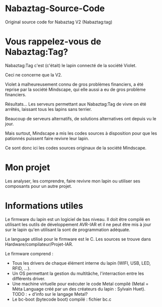 # Nabaztag-Source-Code

Original source code for Nabaztag V2 (Nabaztag:tag)

# Vous rappelez-vous de Nabaztag:Tag?

Nabaztag:Tag c'est (c'était) le lapin connecté de la société Violet.  

Ceci ne concerne que la V2.

Violet à malheureusement connu de gros problèmes financiers, a été reprise par la société Mindscape, qui elle aussi a eu de gros problème financiers.  

Résultats...  Les serveurs permettant aux Nabaztag:Tag de vivre on été arrêtés, laissant tous les lapins sans terrier.

Beaucoup de serveurs alternatifs, de solutions alternatives ont depuis vu le jour.

Mais surtout, Mindscape a mis les codes sources à disposition pour que les pationnés puissent faire revivre leur lapin.

Ce sont donc ici les codes sources originaux de la société Mindscape.

# Mon projet

Les analyser, les comprendre, faire revivre mon lapin ou utiliser ses composants pour un autre projet.

# Informations utiles

Le firmware du lapin est un logiciel de bas niveau.  Il doit être compilé en utilisant les outils de développement AVR-IAR et il ne peut être mis à jour sur le lapin qu'en utilisant la sont de programmation adéquate.

Le language utilisé pour le firmware est le C.  Les sources se trouve dans Hardware/compilateur/Projet-IAR.

Le firmware comprend :
<ul>
	<li>Tous les drivers de chaque élément interne du lapin (WIFI, USB, LED, RFID, ...).</li>
	<li>Un OS permettant la gestion du multitâche, l'interraction entre les différents driver.</li>
	<li>Une machine virtuelle pour exécuter le code Metal compilé (Metal = Méta Language créé par un des créateurs du lapin : Sylvain Huet).  TODO : + d'info sur le langage Metal?</li>
	<li>Le bc-boot (bytecode boot) compilé : fichier bc.c</li>
</ul>
